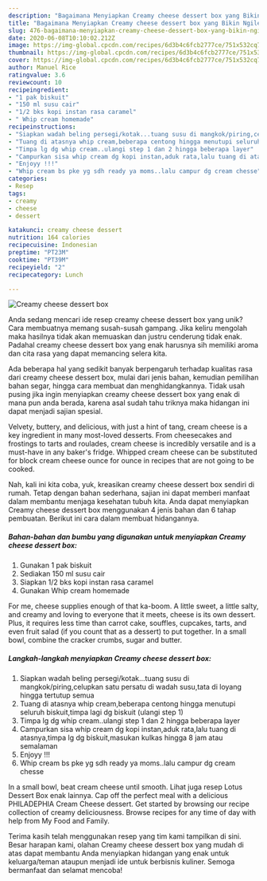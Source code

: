 ```yaml
---
description: "Bagaimana Menyiapkan Creamy cheese dessert box yang Bikin Ngiler"
title: "Bagaimana Menyiapkan Creamy cheese dessert box yang Bikin Ngiler"
slug: 476-bagaimana-menyiapkan-creamy-cheese-dessert-box-yang-bikin-ngiler
date: 2020-06-08T10:10:02.212Z
image: https://img-global.cpcdn.com/recipes/6d3b4c6fcb2777ce/751x532cq70/creamy-cheese-dessert-box-foto-resep-utama.jpg
thumbnail: https://img-global.cpcdn.com/recipes/6d3b4c6fcb2777ce/751x532cq70/creamy-cheese-dessert-box-foto-resep-utama.jpg
cover: https://img-global.cpcdn.com/recipes/6d3b4c6fcb2777ce/751x532cq70/creamy-cheese-dessert-box-foto-resep-utama.jpg
author: Manuel Rice
ratingvalue: 3.6
reviewcount: 10
recipeingredient:
- "1 pak biskuit"
- "150 ml susu cair"
- "1/2 bks kopi instan rasa caramel"
- " Whip cream homemade"
recipeinstructions:
- "Siapkan wadah beling persegi/kotak...tuang susu di mangkok/piring,celupkan satu persatu di wadah susu,tata di loyang hingga tertutup semua"
- "Tuang di atasnya whip cream,beberapa centong hingga menutupi seluruh biskuit,timpa lagi dg biskuit (ulangi step 1)"
- "Timpa lg dg whip cream..ulangi step 1 dan 2 hingga beberapa layer"
- "Campurkan sisa whip cream dg kopi instan,aduk rata,lalu tuang di atasnya,timpa lg dg biskuit,masukan kulkas hingga 8 jam atau semalaman"
- "Enjoyy !!!"
- "Whip cream bs pke yg sdh ready ya moms..lalu campur dg cream chesse"
categories:
- Resep
tags:
- creamy
- cheese
- dessert

katakunci: creamy cheese dessert 
nutrition: 164 calories
recipecuisine: Indonesian
preptime: "PT23M"
cooktime: "PT39M"
recipeyield: "2"
recipecategory: Lunch

---
```



![Creamy cheese dessert box](https://img-global.cpcdn.com/recipes/6d3b4c6fcb2777ce/751x532cq70/creamy-cheese-dessert-box-foto-resep-utama.jpg)

Anda sedang mencari ide resep creamy cheese dessert box yang unik? Cara membuatnya memang susah-susah gampang. Jika keliru mengolah maka hasilnya tidak akan memuaskan dan justru cenderung tidak enak. Padahal creamy cheese dessert box yang enak harusnya sih memiliki aroma dan cita rasa yang dapat memancing selera kita.

Ada beberapa hal yang sedikit banyak berpengaruh terhadap kualitas rasa dari creamy cheese dessert box, mulai dari jenis bahan, kemudian pemilihan bahan segar, hingga cara membuat dan menghidangkannya. Tidak usah pusing jika ingin menyiapkan creamy cheese dessert box yang enak di mana pun anda berada, karena asal sudah tahu triknya maka hidangan ini dapat menjadi sajian spesial.

Velvety, buttery, and delicious, with just a hint of tang, cream cheese is a key ingredient in many most-loved desserts. From cheesecakes and frostings to tarts and roulades, cream cheese is incredibly versatile and is a must-have in any baker&#39;s fridge. Whipped cream cheese can be substituted for block cream cheese ounce for ounce in recipes that are not going to be cooked.


Nah, kali ini kita coba, yuk, kreasikan creamy cheese dessert box sendiri di rumah. Tetap dengan bahan sederhana, sajian ini dapat memberi manfaat dalam membantu menjaga kesehatan tubuh kita. Anda dapat menyiapkan Creamy cheese dessert box menggunakan 4 jenis bahan dan 6 tahap pembuatan. Berikut ini cara dalam membuat hidangannya.

<!--inarticleads1-->

##### Bahan-bahan dan bumbu yang digunakan untuk menyiapkan Creamy cheese dessert box:

1. Gunakan 1 pak biskuit
1. Sediakan 150 ml susu cair
1. Siapkan 1/2 bks kopi instan rasa caramel
1. Gunakan  Whip cream homemade


For me, cheese supplies enough of that ka-boom. A little sweet, a little salty, and creamy and loving to everyone that it meets, cheese is its own dessert. Plus, it requires less time than carrot cake, souffles, cupcakes, tarts, and even fruit salad (if you count that as a dessert) to put together. In a small bowl, combine the cracker crumbs, sugar and butter. 

<!--inarticleads2-->

##### Langkah-langkah menyiapkan Creamy cheese dessert box:

1. Siapkan wadah beling persegi/kotak...tuang susu di mangkok/piring,celupkan satu persatu di wadah susu,tata di loyang hingga tertutup semua
1. Tuang di atasnya whip cream,beberapa centong hingga menutupi seluruh biskuit,timpa lagi dg biskuit (ulangi step 1)
1. Timpa lg dg whip cream..ulangi step 1 dan 2 hingga beberapa layer
1. Campurkan sisa whip cream dg kopi instan,aduk rata,lalu tuang di atasnya,timpa lg dg biskuit,masukan kulkas hingga 8 jam atau semalaman
1. Enjoyy !!!
1. Whip cream bs pke yg sdh ready ya moms..lalu campur dg cream chesse


In a small bowl, beat cream cheese until smooth. Lihat juga resep Lotus Dessert Box enak lainnya. Cap off the perfect meal with a delicious PHILADEPHIA Cream Cheese dessert. Get started by browsing our recipe collection of creamy deliciousness. Browse recipes for any time of day with help from My Food and Family. 

Terima kasih telah menggunakan resep yang tim kami tampilkan di sini. Besar harapan kami, olahan Creamy cheese dessert box yang mudah di atas dapat membantu Anda menyiapkan hidangan yang enak untuk keluarga/teman ataupun menjadi ide untuk berbisnis kuliner. Semoga bermanfaat dan selamat mencoba!
